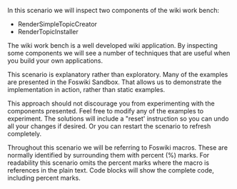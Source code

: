 <!-- Scenario text goes here -->
In this scenario we will inspect two components of the wiki work bench: 
* RenderSimpleTopicCreator
* RenderTopicInstaller

The wiki work bench is a well developed wiki application. By inspecting some components we will see a number of techniques that are useful when you build your own applications.

This scenario is explanatory rather than exploratory. Many of the examples are presented in the Foswiki Sandbox. That allows us to demonstrate the implementation in action, rather than static examples.

This approach should not discourage you from experimenting with the components presented. Feel free to modify any of the examples to experiment. The solutions will include a "reset' instruction so you can undo all your changes if desired. Or you can restart the scenario to refresh completely.

Throughout this scenario we will be referring to Foswiki macros. These are normally identified by surrounding them with percent (%) marks. For readability this scenario omits the percent marks where the macro is references in the plain text. Code blocks will show the complete code, including percent marks.

<!-- Solution text (if any) goes here -->

